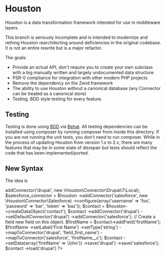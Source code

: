 # Houston #

Houston is a data transformation framework intended for use in middleware layers.

This branch is seriously incomplete and is intended to modernize and rething Houston
rearchitecting around deficiencies in the original codebase.  It is not an entire
rewrite but is a major refactor.

The goals:

- Provide an actual API, don't require you to create your own subclass with a big manually written and largely undocumented data structure
- PSR-0 compliance for integration with other modern PHP projects
- Remove the dependency on the Zend framework
- The ability to use Houston without a canonical database (any Connector can be treated as a canonical store)
- Testing.  BDD style testing for every feature.

## Testing ##

Testing is done using [BDD](http://dannorth.net/introducing-bdd) via [Behat](http://behat.org).  All testing dependencies can be installed using
composer by running composer from inside this directory.  If you are not running the unit tests, you don't need to run composer. While in the 
process of updating Houston from version 1.x to 2.x, there are many features that may be in some state of disrepair but tests should reflect the
code that has been implemented/ported.

## New Syntax ##

The idea is 

<?php
	$houston = new \Houston\Houston;
	$drupal_connector = $houston
	  ->addConnector('drupal', new \Houston\Connector\Drupal\7\Local);
	$salesforce_connector = $houston
	  ->addConnector('salesforce', new \Houston\Connector\Salesforce)
	  ->configure(array('username' => 'foo', 'password' => 'bar', 'token' => 'baz'));

	$contact = $houston->createDataObject('contact');
	$contact 
		->addConnector('drupal')
		->setDefaultConnector('drupal')
	  ->addConnector('salesforce');
	// Create a field new field on this object.
	$firstName = $contact->addField('firstName');
	$firstName
	  ->setLabel('First Name')
	  ->setType('string')
	  ->mapToConnector('drupal', 'field_first_name')
	  ->mapToConnector('salesforce', 'firstName__c');
	$contact
	  ->setData(array('firstName' => 'John'))
	  ->save('drupal')
	  ->save('salesforce');
	$contact
	  ->load('drupal')
?>